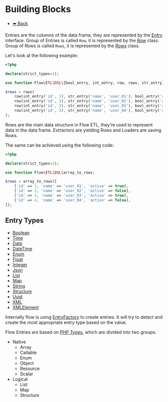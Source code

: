 # Building Blocks

- [⬅️️ Back](/documentation/components/core/core.md)

Entries are the columns of the data frame, they are represented by the [Entry](/src/core/etl/src/Flow/ETL/Row/Entry.php) interface.
Group of Entries is called `Row`, it is represented by the [Row](/src/core/etl/src/Flow/ETL/Row.php) class.
Group of Rows is called `Rows`, it is represented by the [Rows](/src/core/etl/src/Flow/ETL/Rows.php) class.

Let's look at the following example: 

```php
<?php

declare(strict_types=1);

use function Flow\ETL\DSL\{bool_entry, int_entry, row, rows, str_entry};

$rows = rows(
    row(int_entry('id', 1), str_entry('name', 'user_01'), bool_entry('active', true)),
    row(int_entry('id', 2), str_entry('name', 'user_02'), bool_entry('active', false)),
    row(int_entry('id', 3), str_entry('name', 'user_03'), bool_entry('active', true)),
    row(int_entry('id', 3), str_entry('name', 'user_04'), bool_entry('active', false)),
);
```

Rows are the main data structure in Flow ETL, they’re used to represent data in the data frame.
Extractors are yielding Rows and Loaders are saving Rows. 

The same can be achieved using the following code:

```php
<?php

declare(strict_types=1);

use function Flow\ETL\DSL\array_to_rows;

$rows = array_to_rows([
    ['id' => 1, 'name' => 'user_01', 'active' => true],
    ['id' => 2, 'name' => 'user_02', 'active' => false],
    ['id' => 3, 'name' => 'user_03', 'active' => true],
    ['id' => 4, 'name' => 'user_04', 'active' => false],
]);
```

## Entry Types

- [Boolean](/src/core/etl/src/Flow/ETL/Row/Entry/BooleanEntry.php)
- [Time](/src/core/etl/src/Flow/ETL/Row/Entry/TimeEntry.php)
- [Date](/src/core/etl/src/Flow/ETL/Row/Entry/DateEntry.php)
- [DateTime](/src/core/etl/src/Flow/ETL/Row/Entry/DateTimeEntry.php)
- [Enum](/src/core/etl/src/Flow/ETL/Row/Entry/EnumEntry.php)
- [Float](/src/core/etl/src/Flow/ETL/Row/Entry/FloatEntry.php)
- [Integer](/src/core/etl/src/Flow/ETL/Row/Entry/IntegerEntry.php)
- [Json](/src/core/etl/src/Flow/ETL/Row/Entry/JsonEntry.php)
- [List](/src/core/etl/src/Flow/ETL/Row/Entry/ListEntry.php)
- [Map](/src/core/etl/src/Flow/ETL/Row/Entry/MapEntry.php)
- [String](/src/core/etl/src/Flow/ETL/Row/Entry/StringEntry.php)
- [Structure](/src/core/etl/src/Flow/ETL/Row/Entry/StructureEntry.php)
- [Uuid](/src/core/etl/src/Flow/ETL/Row/Entry/UuidEntry.php)
- [XML](/src/core/etl/src/Flow/ETL/Row/Entry/XMLEntry.php)
- [XMLElement](/src/core/etl/src/Flow/ETL/Row/Entry/XMLElementEntry.php)

Internally flow is using [EntryFactory](/src/core/etl/src/Flow/ETL/Row/Factory/NativeEntryFactory.php) to create entries. 
It will try to detect and create the most appropriate entry type based on the value.

Flow Entries are based on [PHP Types](/src/core/etl/src/Flow/ETL/PHP/Type/Type.php), which are divided into two groups:

- Native
  - Array
  - Callable
  - Enum
  - Object
  - Resource
  - Scalar
- Logical
  - List
  - Map
  - Structure

